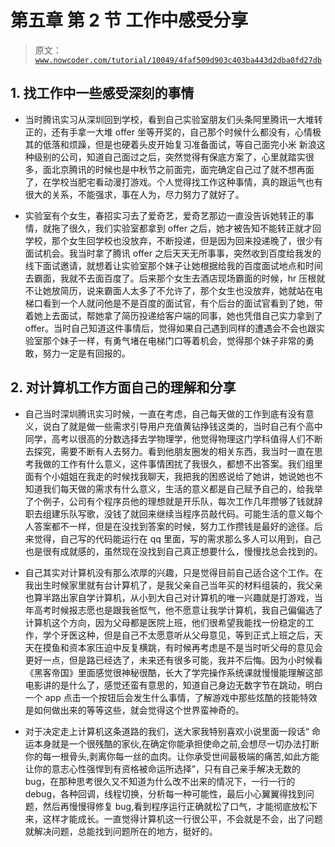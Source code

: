 # 第五章 第 2 节 工作中感受分享

> 原文：[`www.nowcoder.com/tutorial/10049/4faf509d903c403ba443d2dba0fd27db`](https://www.nowcoder.com/tutorial/10049/4faf509d903c403ba443d2dba0fd27db)

## 1\. 找工作中一些感受深刻的事情

*   当时腾讯实习从深圳回到学校，看到自己实验室朋友们头条阿里腾讯一大堆转正的，还有手拿一大堆 offer 坐等开奖的，自己那个时候什么都没有，心情极其的低落和烦躁，但是也硬着头皮开始复习准备面试，等自己面完小米 新浪这种级别的公司，知道自己面过之后，突然觉得有保底方案了，心里就踏实很多，面北京腾讯的时候也是中秋节之前面完，面完确定自己过了就不想再面了，在学校当肥宅看动漫打游戏。个人觉得找工作这种事情，真的跟运气也有很大的关系，不能强求，事在人为，尽力努力了就好了。

*   实验室有个女生，春招实习去了爱奇艺，爱奇艺那边一直没告诉她转正的事情，就拖了很久，我们实验室都拿到 offer 之后，她才被告知不能转正就才回学校，那个女生回学校也没放弃，不断投递，但是因为回来投递晚了，很少有面试机会。我当时拿了腾讯 offer 之后天天无所事事，突然收到百度给我发的线下面试邀请，就想着让实验室那个妹子让她根据给我的百度面试地点和时间去霸面，我就不去面百度了。后来那个女生去酒店现场霸面的时候，hr 压根就不让她放简历，说来霸面人太多了不允许了，那个女生也没放弃，她就站在电梯口看到一个人就问他是不是百度的面试官，有个后台的面试官看到了她，带着她上去面试，帮她拿了简历投递给客户端的同事，她也凭借自己实力拿到了 offer。当时自己知道这件事情后，觉得如果自己遇到同样的遭遇会不会也跟实验室那个妹子一样，有勇气堵在电梯门口等着机会，觉得那个妹子非常的勇敢，努力一定是有回报的。

## 2\. 对计算机工作方面自己的理解和分享

*   自己当时深圳腾讯实习时候，一直在考虑，自己每天做的工作到底有没有意义，说白了就是做一些需求引导用户充值黄钻挣钱这类的，当时自己有个高中同学，高考以很高的分数选择去学物理学，他觉得物理这门学科值得人们不断去探究，需要不断有人去努力。看到他朋友圈发的相关东西，我当时一直在思考我做的工作有什么意义，这件事情困扰了我很久，都想不出答案。我们组里面有个小姐姐在我走的时候找我聊天，我把我的困惑说给了她讲，她说她也不知道我们每天做的需求有什么意义，生活的意义都是自己赋予自己的，给我举了个例子，公司有个程序员他的理想就是开乐队，每次工作几年攒够了钱就辞职去组建乐队写歌，没钱了就回来继续当程序员敲代码。可能生活的意义每个人答案都不一样，但是在没找到答案的时候，努力工作攒钱是最好的途径。后来觉得，自己写的代码能运行在 qq 里面，写的需求那么多人可以用到，自己也是很有成就感的，虽然现在没找到自己真正想要什么，慢慢找总会找到的。

*   自己其实对计算机没有那么浓厚的兴趣，只是觉得目前自己适合这个工作。在我出生时候家里就有台计算机了，是我父亲自己当年买的材料组装的，我父亲也算半路出家自学计算机，从小到大自己对计算机的唯一兴趣就是打游戏，当年高考时候报志愿也是跟我爸怄气，他不愿意让我学计算机，我自己偏偏选了计算机这个方向，因为父母都是医院上班，他们很希望我能找一份稳定的工作，学个牙医这种，但是自己不太愿意听从父母意见，等到正式上班之后，天天在摸鱼和资本家压迫中反复横跳，有时候再考虑是不是当时听父母的意见会更好一点，但是路已经选了，未来还有很多可能，我并不后悔。因为小时候看《黑客帝国》里面感觉很神秘很酷，长大了学完操作系统课就慢慢能理解这部电影讲的是什么了，感觉还蛮有意思的，知道自己身边无数字节在跳动，明白一个 app 点击一个按钮后会发生什么事情，了解游戏中那些炫酷的技能特效是如何做出来的等等这些，就会觉得这个世界蛮神奇的。

*   对于决定走上计算机这条道路的我们，送大家我特别喜欢小说里面一段话“ 命运本身就是一个很残酷的家伙,在确定你能承担使命之前,会想尽一切办法打断你的每一根骨头,剥离你每一丝的血肉。让你承受世间最极端的痛苦,如此方能让你的意志心性强悍到有资格被命运所选择”，只有自己亲手解决无数的 bug，在那种思考很久又不知道为什么改不出来的情况下，一行一行的 debug，各种回调，线程切换，分析每一种可能性，最后小心翼翼得找到问题，然后再慢慢得修复 bug,看到程序运行正确就松了口气，才能彻底放松下来，这样才能成长。一直觉得计算机这一行很公平，不会就是不会，出了问题就解决问题，总能找到问题所在的地方，挺好的。